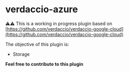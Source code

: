 # verdaccio-azure

⚠️⚠️  This is a working in progress plugin based on [https://github.com/verdaccio/verdaccio-google-cloud](https://github.com/verdaccio/verdaccio-google-cloud)

The objective of this plugin is:

* Storage

**Feel free to contribute to this plugin**